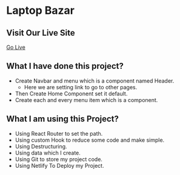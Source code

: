 # Laptop Bazar
## Visit Our Live Site

[Go Live](https://product-analysisi-and-review.netlify.app/)

## What I have done this project?
* Create Navbar and menu which is a component named Header.
    * Here we are setting link to go to other pages.
* Then Create Home Component set it default.
* Create each and every menu item which is a component.
## What I am using this Project?
* Using React Router to set the path.
* Using custom Hook to reduce some code and make simple.
* Using Destructuring.
* Using data which I create.
* Using Git to store my project code.
* Using Netlify To Deploy my Project.